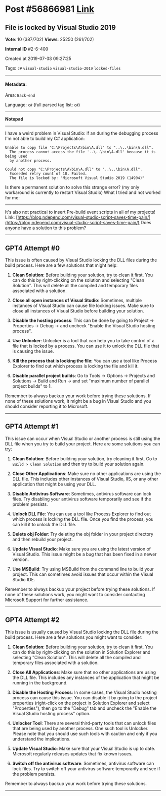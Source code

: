 
# Post \#56866981 [Link](https://stackoverflow.com/questions/56866981/)

## File is locked by Visual Studio 2019

**Vote**: 10 (387/702) **Views**: 25250 (261/702) 

**Internal ID** \#2-6-400

Created at 2019-07-03 09:27:25

Tags: `c#` `visual-studio` `visual-studio-2019` `locked-files`

----------

#### Metadata:

Area: `Back-end`

Language: `c#` (full parsed tag list: `c#`)

----------

**Notepad**


----------

I have a weird problem in Visual Studio:
if an  during the debugging process I'm not able to build my
C# application:
```
Unable to copy file "C:\Projects\A\bin\A.dll" to "..\..\bin\A.dll". 
  The process cannot access the file '..\..\bin\A.dll' because it is being used 
  by another process.

Could not copy "C:\Projects\A\bin\A.dll" to "..\..\bin\A.dll". 
  Exceeded retry count of 10. Failed. 
  The file is locked by: "Microsoft Visual Studio 2019 (14904)"
```

Is there a permanent solution to solve this strange error? (my only workaround is currently to restart Visual Studio)
What I tried and not worked for me:
- - - - - 
It's also not practical to insert Pre-build event scripts in all of my projects! Link: [https://blog.ndepend.com/visual-studio-script-saves-time-pain/](https://blog.ndepend.com/visual-studio-script-saves-time-pain/)
Does anyone have a solution to this problem?


----------
        
## GPT4 Attempt \#0

This issue is often caused by Visual Studio locking the DLL files during the build process. Here are a few solutions that might help:

1. **Clean Solution**: Before building your solution, try to clean it first. You can do this by right-clicking on the solution and selecting "Clean Solution". This will delete all the compiled and temporary files associated with a solution.

2. **Close all open instances of Visual Studio**: Sometimes, multiple instances of Visual Studio can cause file locking issues. Make sure to close all instances of Visual Studio before building your solution.

3. **Disable the hosting process**: This can be done by going to Project -> Properties -> Debug -> and uncheck "Enable the Visual Studio hosting process".

4. **Use Unlocker**: Unlocker is a tool that can help you to take control of a file that is locked by a process. You can use it to unlock the DLL file that is causing the issue.

5. **Kill the process that is locking the file**: You can use a tool like Process Explorer to find out which process is locking the file and kill it.

6. **Disable parallel project builds**: Go to Tools -> Options -> Projects and Solutions -> Build and Run -> and set "maximum number of parallel project builds" to 1.

Remember to always backup your work before trying these solutions. If none of these solutions work, it might be a bug in Visual Studio and you should consider reporting it to Microsoft.

--------

## GPT4 Attempt \#1

This issue can occur when Visual Studio or another process is still using the DLL file when you try to build your project. Here are some solutions you can try:

1. **Clean Solution**: Before building your solution, try cleaning it first. Go to `Build > Clean Solution` and then try to build your solution again.

2. **Close Other Applications**: Make sure no other applications are using the DLL file. This includes other instances of Visual Studio, IIS, or any other application that might be using your DLL.

3. **Disable Antivirus Software**: Sometimes, antivirus software can lock files. Try disabling your antivirus software temporarily and see if the problem persists.

4. **Unlock DLL File**: You can use a tool like Process Explorer to find out which process is locking the DLL file. Once you find the process, you can kill it to unlock the DLL file.

5. **Delete obj Folder**: Try deleting the obj folder in your project directory and then rebuild your project.

6. **Update Visual Studio**: Make sure you are using the latest version of Visual Studio. This issue might be a bug that has been fixed in a newer version.

7. **Use MSBuild**: Try using MSBuild from the command line to build your project. This can sometimes avoid issues that occur within the Visual Studio IDE.

Remember to always backup your project before trying these solutions. If none of these solutions work, you might want to consider contacting Microsoft Support for further assistance.

--------

## GPT4 Attempt \#2

This issue is usually caused by Visual Studio locking the DLL file during the build process. Here are a few solutions you might want to consider:

1. **Clean Solution**: Before building your solution, try to clean it first. You can do this by right-clicking on the solution in Solution Explorer and selecting "Clean Solution". This will delete all the compiled and temporary files associated with a solution.

2. **Close All Applications**: Make sure that no other applications are using the DLL file. This includes any instances of the application that might be running in the background.

3. **Disable the Hosting Process**: In some cases, the Visual Studio hosting process can cause this issue. You can disable it by going to the project properties (right-click on the project in Solution Explorer and select "Properties"), then go to the "Debug" tab and uncheck the "Enable the Visual Studio hosting process" option.

4. **Unlocker Tool**: There are several third-party tools that can unlock files that are being used by another process. One such tool is Unlocker. Please note that you should use such tools with caution and only if you understand the implications.

5. **Update Visual Studio**: Make sure that your Visual Studio is up to date. Microsoft regularly releases updates that fix known issues.

6. **Switch off the antivirus software**: Sometimes, antivirus software can lock files. Try to switch off your antivirus software temporarily and see if the problem persists.

Remember to always backup your work before trying these solutions.

--------
